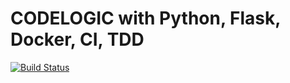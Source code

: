 # CODELOGIC with Python, Flask, Docker, CI, TDD

[![Build Status](https://travis-ci.org/arthurr-beep/codelogic.svg?branch=master)](https://travis-ci.org/arthurr-beep/codelogic)
